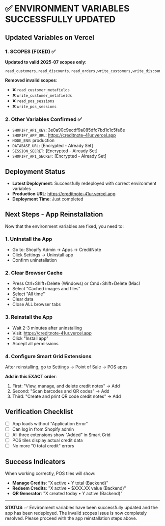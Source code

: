 # ✅ ENVIRONMENT VARIABLES SUCCESSFULLY UPDATED

## Updated Variables on Vercel

### 1. SCOPES (FIXED) ✅
**Updated to valid 2025-07 scopes only**:
```
read_customers,read_discounts,read_orders,write_customers,write_discounts,write_orders,read_products,write_products,read_inventory,unauthenticated_read_product_listings,unauthenticated_write_checkouts,unauthenticated_read_checkouts,read_locations,write_draft_orders,read_draft_orders
```

**Removed invalid scopes**:
- ❌ `read_customer_metafields`
- ❌ `write_customer_metafields`
- ❌ `read_pos_sessions`
- ❌ `write_pos_sessions`

### 2. Other Variables Confirmed ✅
- `SHOPIFY_API_KEY`: 3e0a90c9ecdf9a085dfc7bd1c1c5fa6e
- `SHOPIFY_APP_URL`: https://creditnote-41ur.vercel.app
- `NODE_ENV`: production
- `DATABASE_URL`: [Encrypted - Already Set]
- `SESSION_SECRET`: [Encrypted - Already Set]
- `SHOPIFY_API_SECRET`: [Encrypted - Already Set]

## Deployment Status
- **Latest Deployment**: Successfully redeployed with correct environment variables
- **Production URL**: https://creditnote-41ur.vercel.app
- **Deployment Time**: Just completed

## Next Steps - App Reinstallation

Now that the environment variables are fixed, you need to:

### 1. Uninstall the App
- Go to: Shopify Admin → Apps → CreditNote
- Click Settings → Uninstall app
- Confirm uninstallation

### 2. Clear Browser Cache
- Press Ctrl+Shift+Delete (Windows) or Cmd+Shift+Delete (Mac)
- Select "Cached images and files"
- Select "All time"
- Clear data
- Close ALL browser tabs

### 3. Reinstall the App
- Wait 2-3 minutes after uninstalling
- Visit: https://creditnote-41ur.vercel.app
- Click "Install app"
- Accept all permissions

### 4. Configure Smart Grid Extensions
After reinstalling, go to Settings → Point of Sale → POS apps

**Add in this EXACT order**:
1. First: "View, manage, and delete credit notes" → Add
2. Second: "Scan barcodes and QR codes" → Add
3. Third: "Create and print QR code credit notes" → Add

## Verification Checklist
- [ ] App loads without "Application Error"
- [ ] Can log in from Shopify admin
- [ ] All three extensions show "Added" in Smart Grid
- [ ] POS tiles display actual credit data
- [ ] No more "0 total credit" errors

## Success Indicators
When working correctly, POS tiles will show:
- **Manage Credits**: "X active • Y total (Backend)"
- **Redeem Credits**: "X active • $XXX.XX value (Backend)"
- **QR Generator**: "X created today • Y active (Backend)"

---

**STATUS**: ✅ Environment variables have been successfully updated and the app has been redeployed. The invalid scopes issue is now completely resolved. Please proceed with the app reinstallation steps above.